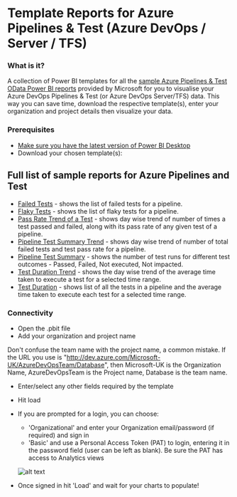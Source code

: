 # Template Reports for Azure Pipelines & Test (Azure DevOps / Server / TFS)
### What is it?
A collection of Power BI templates for all the [sample Azure Pipelines & Test OData Power BI reports](https://docs.microsoft.com/en-us/azure/devops/report/powerbi/sample-odata-overview?view=azure-devops) provided by Microsoft for you to visualise your Azure DevOps Pipelines & Test (or Azure DevOps Server/TFS) data. This way you can save time, download the respective template(s), enter your organization and project details then visualize your data. 

### Prerequisites
* [Make sure you have the latest version of Power BI Desktop](https://aka.ms/pbiSingleInstaller)
* Download your chosen template(s):

## Full list of sample reports for Azure Pipelines and Test

* [Failed Tests](https://github.com/nbrown02/AzureDevOps-OData-SampleReports/raw/main/Azure%20Pipelines%20%26%20Test/Failed%20Tests.pbit) - shows the list of failed tests for a pipeline. 
* [Flaky Tests](https://github.com/nbrown02/AzureDevOps-OData-SampleReports/raw/main/Azure%20Pipelines%20%26%20Test/Flaky%20Tests.pbit) - shows the list of flaky tests for a pipeline.
* [Pass Rate Trend of a Test](https://github.com/nbrown02/AzureDevOps-OData-SampleReports/raw/main/Azure%20Pipelines%20%26%20Test/Pass%20Rate%20Trend%20of%20a%20Test.pbit) - shows day wise trend of number of times a test passed and failed, along with its pass rate of any given test of a pipeline.
* [Pipeline Test Summary Trend](https://github.com/nbrown02/AzureDevOps-OData-SampleReports/raw/main/Azure%20Pipelines%20%26%20Test/Pipeline%20Test%20Summary%20Trend.pbit) - shows day wise trend of number of total failed tests and test pass rate for a pipeline.
* [Pipeline Test Summary](https://github.com/nbrown02/AzureDevOps-OData-SampleReports/raw/main/Azure%20Pipelines%20%26%20Test/Pipeline%20Test%20Summary.pbit) - shows the number of test runs for different test outcomes - Passed, Failed, Not executed, Not impacted.
* [Test Duration Trend](https://github.com/nbrown02/AzureDevOps-OData-SampleReports/raw/main/Azure%20Pipelines%20%26%20Test/Test%20Duration%20Trend.pbit) - shows the day wise trend of the average time taken to execute a test for a selected time range.
* [Test Duration](https://github.com/nbrown02/AzureDevOps-OData-SampleReports/raw/main/Azure%20Pipelines%20%26%20Test/Test%20Duration.pbit) - shows list of all the tests in a pipeline and the average time taken to execute each test for a selected time range.

### Connectivity
* Open the .pbit file
* Add your organization and project name

Don't confuse the team name with the project name, a common mistake. If the URL you use is "http://dev.azure.com/Microsoft-UK/AzureDevOpsTeam/Database", then Microsoft-UK is the Organization Name, AzureDevOpsTeam is the Project name, Database is the team name.

* Enter/select any other fields required by the template
* Hit load 
* If you are prompted for a login, you can choose:
  - 'Organizational' and enter your Organization email/password (if required) and sign in
  - 'Basic' and use a Personal Access Token (PAT) to login, entering it in the password field (user can be left as blank). Be sure the PAT has access to Analytics views

  ![alt text](https://docs.microsoft.com/en-us/azure/devops/report/powerbi/media/authentication-7.png?view=azure-devops)

* Once signed in hit 'Load' and wait for your charts to populate!
